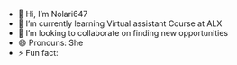 - 👋 Hi, I’m Nolari647
- 🌱 I’m currently learning Virtual assistant Course at ALX
- 💞️ I’m looking to collaborate on finding new opportunities
- 😄 Pronouns: She
- ⚡ Fun fact: 

<!---
Nolari647/Nolari647 is a ✨ special ✨ repository because its `README.md` (this file) appears on your GitHub profile.
You can click the Preview link to take a look at your changes.
--->
